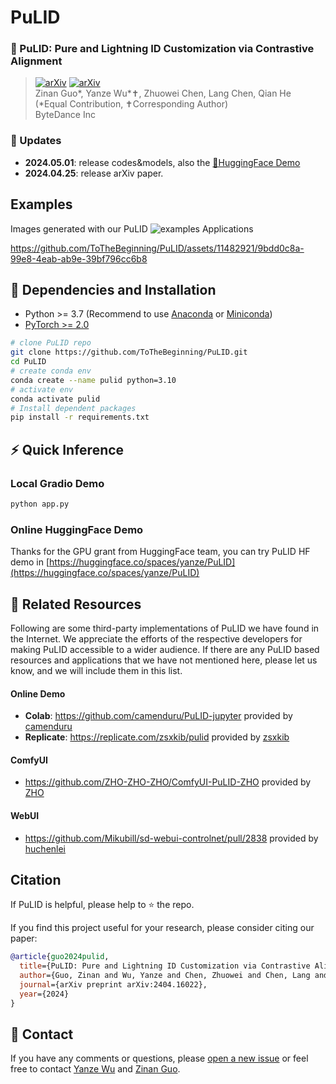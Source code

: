 # PuLID

### :open_book: PuLID: Pure and Lightning ID Customization via Contrastive Alignment
> [![arXiv](https://img.shields.io/badge/arXiv-Paper-<COLOR>.svg)](https://arxiv.org/abs/2404.16022) [![arXiv](https://img.shields.io/badge/🤗-HuggingFaceDemo-orange)](https://huggingface.co/spaces/yanze/PuLID) <br>
> Zinan Guo*, Yanze Wu*✝, Zhuowei Chen, Lang Chen, Qian He <br>
> (*Equal Contribution, ✝Corresponding Author) <br>
> ByteDance Inc <br>

### :triangular_flag_on_post: Updates
* **2024.05.01**: release codes&models, also the [🤗HuggingFace Demo](https://huggingface.co/spaces/yanze/PuLID)
* **2024.04.25**: release arXiv paper.

## Examples
Images generated with our PuLID
![examples](https://github.com/ToTheBeginning/PuLID/assets/11482921/65610b0d-ba4f-4dc3-a74d-bd60f8f5ce37)
Applications

https://github.com/ToTheBeginning/PuLID/assets/11482921/9bdd0c8a-99e8-4eab-ab9e-39bf796cc6b8

## :wrench: Dependencies and Installation
- Python >= 3.7 (Recommend to use [Anaconda](https://www.anaconda.com/download/#linux) or [Miniconda](https://docs.conda.io/en/latest/miniconda.html))
- [PyTorch >= 2.0](https://pytorch.org/)
```bash
# clone PuLID repo
git clone https://github.com/ToTheBeginning/PuLID.git
cd PuLID
# create conda env
conda create --name pulid python=3.10
# activate env
conda activate pulid
# Install dependent packages
pip install -r requirements.txt
```

## :zap: Quick Inference
### Local Gradio Demo
```bash
python app.py
```

### Online HuggingFace Demo
Thanks for the GPU grant from HuggingFace team, you can try PuLID HF demo in 
[https://huggingface.co/spaces/yanze/PuLID](https://huggingface.co/spaces/yanze/PuLID)

## :paperclip: Related Resources
Following are some third-party implementations of PuLID we have found in the Internet. 
We appreciate the efforts of the respective developers for making PuLID accessible to a wider audience.
If there are any PuLID based resources and applications that we have not mentioned here, please let us know, 
and we will include them in this list.

#### Online Demo
- **Colab**: https://github.com/camenduru/PuLID-jupyter provided by [camenduru](https://github.com/camenduru)
- **Replicate**: https://replicate.com/zsxkib/pulid provided by [zsxkib](https://replicate.com/zsxkib)

#### ComfyUI
- https://github.com/ZHO-ZHO-ZHO/ComfyUI-PuLID-ZHO provided by [ZHO](https://github.com/ZHO-ZHO-ZHO)

#### WebUI
- https://github.com/Mikubill/sd-webui-controlnet/pull/2838 provided by [huchenlei](https://github.com/huchenlei)

##  Citation
If PuLID is helpful, please help to ⭐ the repo.

If you find this project useful for your research, please consider citing our paper:
```bibtex
@article{guo2024pulid,
  title={PuLID: Pure and Lightning ID Customization via Contrastive Alignment},
  author={Guo, Zinan and Wu, Yanze and Chen, Zhuowei and Chen, Lang and He, Qian},
  journal={arXiv preprint arXiv:2404.16022},
  year={2024}
}
```

## :e-mail: Contact
If you have any comments or questions, please [open a new issue](https://github.com/ToTheBeginning/PuLID/issues/new/choose) or feel free to contact [Yanze Wu](https://tothebeginning.github.io/) and [Zinan Guo](mailto:guozinan.1@bytedance.com).